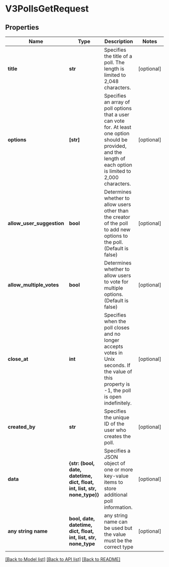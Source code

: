 # V3PollsGetRequest


## Properties
Name | Type | Description | Notes
------------ | ------------- | ------------- | -------------
**title** | **str** | Specifies the title of a poll. The length is limited to 2,048 characters. | [optional] 
**options** | **[str]** | Specifies an array of poll options that a user can vote for. At least one option should be provided, and the length of each option is limited to 2,000 characters. | [optional] 
**allow_user_suggestion** | **bool** | Determines whether to allow users other than the creator of the poll to add new options to the poll. (Default is false) | [optional] 
**allow_multiple_votes** | **bool** | Determines whether to allow users to vote for multiple options. (Default is false) | [optional] 
**close_at** | **int** | Specifies when the poll closes and no longer accepts votes in Unix seconds. If the value of this property is -1, the poll is open indefinitely. | [optional] 
**created_by** | **str** | Specifies the unique ID of the user who creates the poll. | [optional] 
**data** | **{str: (bool, date, datetime, dict, float, int, list, str, none_type)}** | Specifies a JSON object of one or more key-value items to store additional poll information. | [optional] 
**any string name** | **bool, date, datetime, dict, float, int, list, str, none_type** | any string name can be used but the value must be the correct type | [optional]

[[Back to Model list]](../README.md#documentation-for-models) [[Back to API list]](../README.md#documentation-for-api-endpoints) [[Back to README]](../README.md)


